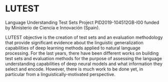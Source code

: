 # LUTEST
Language Understanding Test Sets
Project PID2019-104512GB-I00 funded by Ministerio de Ciencia e Innovación (Spain).

LUTEST objective is the creation of test sets and an evaluation methodology that provide significant evidence about the linguistic generalization capabilities of deep learning methods applied to natural language processing.  For the last years, there have been different works on building test sets and evaluation methods for the purpose of assessing the language understanding capabilities of deep neural models and what information they select and encode. However, there is much work to be done yet, in particular from a linguistically-motivated perspective. 
